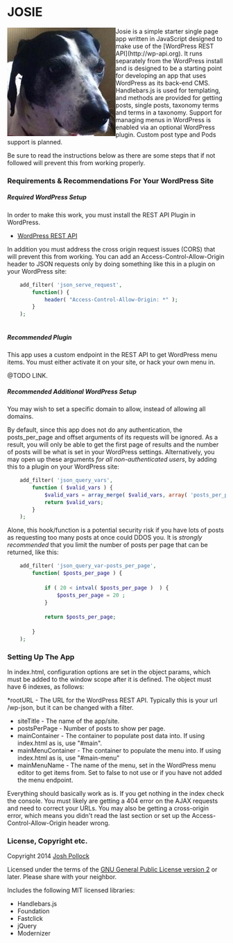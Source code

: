 JOSIE
=====
<p><img src="img/josie.jpg" style="float:left;">
Josie is a simple starter single page app written in JavaScript designed to make use of the [WordPress REST API](http://wp-api.org). It runs separately from the WordPress install and is designed to be a starting point for developing an app that uses WordPress as its back-end CMS. Handlebars.js is used for templating, and methods are provided for getting posts, single posts, taxonomy terms and terms in a taxonomy. Support for managing menus in WordPress is enabled via an optional WordPress plugin. Custom post type and Pods support is planned.
</p>
Be sure to read the instructions below as there are some steps that if not followed will prevent this from working properly.

### Requirements & Recommendations For Your WordPress Site
##### Required WordPress Setup
In order to make this work, you must install the REST API Plugin in WordPress.

* [WordPress REST API](https://wordpress.org/plugins/json-rest-api/)

In addition you must address the cross origin request issues (CORS) that will prevent this from working. You can add an Access-Control-Allow-Origin header to JSON requests only by doing something like this in a plugin on your WordPress site:

```php
    add_filter( 'json_serve_request',
        function() {
            header( "Access-Control-Allow-Origin: *" );
        }
    );
    
```

##### Recommended Plugin
This app uses a custom endpoint in the REST API to get WordPress menu items. You must either activate it on your site, or hack your own menu in.

@TODO LINK.

##### Recommended Additional WordPress Setup

You may wish to set a specific domain to allow, instead of allowing all domains.

By default, since this app does not do any authentication, the posts_per_page and offset arguments of its requests will be ignored. As a result, you will only be able to get the first page of results and the number of posts will be what is set in your WordPress settings. Alternatively, you may open up these arguments <em>for all non-authenticated users</em>, by adding this to a plugin on your WordPress site:

```php
    add_filter( 'json_query_vars',
        function ( $valid_vars ) {
            $valid_vars = array_merge( $valid_vars, array( 'posts_per_page', 'offset' ) );
            return $valid_vars;
        }
    );
```

Alone, this hook/function is a potential security risk if you have lots of posts as requesting too many posts at once could DDOS you. It is <em>strongly recommended</em> that you limit the number of posts per page that can be returned, like this:

```php
    add_filter( 'json_query_var-posts_per_page',
        function( $posts_per_page ) {
    
            if ( 20 < intval( $posts_per_page )  ) {
                $posts_per_page = 20 ;
            }
    
            return $posts_per_page;
    
        }
    );
```

### Setting Up The App
In index.html, configuration options are set in the object params, which must be added to the window scope after it is defined. The object must have 6 indexes, as follows:

*rootURL - The URL for the WordPress REST API. Typically this is your url /wp-json, but it can be changed with a filter.
* siteTitle - The name of the app/site.
* postsPerPage - Number of posts to show per page.
* mainContainer - The container to populate post data into. If using index.html as is, use "#main".
* mainMenuContainer - The container to populate the menu into. If using index.html as is, use "#main-menu"
* mainMenuName - The name of the menu, set in the WordPress menu editor to get items from. Set to false to not use or if you have not added the menu endpoint.

Everything should basically work as is. If you get nothing in the index check the console. You must likely are getting a 404 error on the AJAX requests and need to correct your URLs. You may also be getting a cross-origin error, which means you didn't read the last section or set up the Access-Control-Allow-Origin header wrong.

### License, Copyright etc.
Copyright 2014  [Josh Pollock](http://JoshPress.net)

Licensed under the terms of the [GNU General Public License version 2](http://www.gnu.org/licenses/gpl-2.0.html) or later. Please share with your neighbor.

Includes the following MIT licensed libraries:
* Handlebars.js
* Foundation
* Fastclick
* jQuery
* Modernizer



